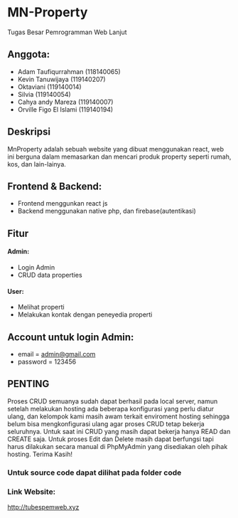 # MN-Property
Tugas Besar Pemrogramman Web Lanjut

## Anggota:
- Adam Taufiqurrahman (118140065)
- Kevin Tanuwijaya (119140207)
- Oktaviani (119140014)
- Silvia (119140054)
- Cahya andy Mareza (119140007)
- Orville Figo El Islami (119140194)

## Deskripsi
MnProperty adalah sebuah website yang dibuat menggunakan react, web ini berguna dalam memasarkan dan mencari produk property seperti rumah, kos, dan lain-lainya.

## Frontend & Backend:
- Frontend menggunkan react js
- Backend menggunakan native php, dan firebase(autentikasi)

## Fitur
#### Admin:
- Login Admin
- CRUD data properties
#### User:
- Melihat properti
- Melakukan kontak dengan peneyedia properti

## Account untuk login Admin:
- email     = admin@gmail.com
- password  = 123456

## PENTING
Proses CRUD semuanya sudah dapat berhasil pada local server, namun setelah melakukan hosting ada beberapa konfigurasi yang perlu diatur ulang, dan kelompok kami masih awam terkait enviroment hosting sehingga belum bisa mengkonfigurasi ulang agar proses CRUD tetap bekerja seluruhnya. Untuk saat ini CRUD yang masih dapat bekerja hanya READ dan CREATE saja. Untuk proses Edit dan Delete masih dapat berfungsi tapi harus dilakukan secara manual di PhpMyAdmin yang disediakan oleh pihak hosting. Terima Kasih!

### Untuk source code dapat dilihat pada folder code


### Link Website: 
http://tubespemweb.xyz
